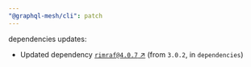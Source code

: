 ```yaml
---
"@graphql-mesh/cli": patch
---
```

dependencies updates:
  - Updated dependency [`rimraf@4.0.7` ↗︎](https://www.npmjs.com/package/rimraf/v/4.0.7) (from `3.0.2`, in `dependencies`)
